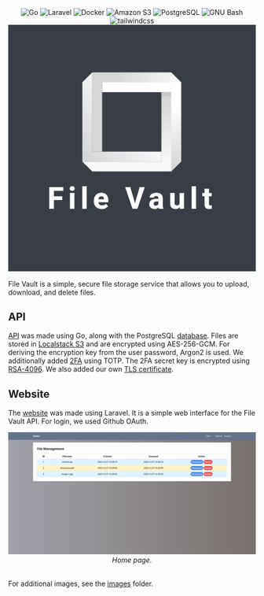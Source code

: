 <div align="center">
    <img alt="Go" src="https://img.shields.io/badge/Go-00ADD8?style=for-the-badge&logo=go&logoColor=white"/>
    <img alt="Laravel" src="https://img.shields.io/badge/LAravel-FF2D20?style=for-the-badge&logo=laravel&logoColor=white"/>
    <img alt="Docker" src="https://img.shields.io/badge/Docker-2496ED?style=for-the-badge&logo=docker&logoColor=white"/>
    <img alt="Amazon S3" src="https://img.shields.io/badge/amazon_s3-569A31?style=for-the-badge&logo=amazons3&logoColor=white"/>
    <img alt="PostgreSQL" src="https://img.shields.io/badge/postgresql-4169E1?style=for-the-badge&logo=postgresql&logoColor=white"/>
    <img alt="GNU Bash" src="https://img.shields.io/badge/gnu_bash-4EAA25?style=for-the-badge&logo=gnubash&logoColor=white"/>
    <img alt="tailwindcss" src="https://img.shields.io/badge/tailwind_css-06B6D4?style=for-the-badge&logo=tailwindcss&logoColor=white"/>
</div>

<div align="center">
    <img src="./images/logo.png" alt="Logo">
</div>

File Vault is a simple, secure file storage service that allows you to upload, download, and delete files.

## API

[API](api) was made using Go, along with the PostgreSQL [database](api/db). Files are stored
in [Localstack S3](api/storage) and are encrypted using AES-256-GCM. For deriving the encryption key from the user
password, Argon2 is used. We additionally added [2FA](api/otp) using TOTP. The 2FA secret key is encrypted using
[RSA-4096](api/pki). We also added our own [TLS certificate](api/cert).

## Website

The [website](website) was made using Laravel. It is a simple web interface for the File Vault API. For login, we used
Github OAuth.

<div align="center">
  <img src="images/home.png" alt="Home page">
  <br/>
  <i>Home page.</i>
</div>
<br/>

For additional images, see the [images](images) folder.
